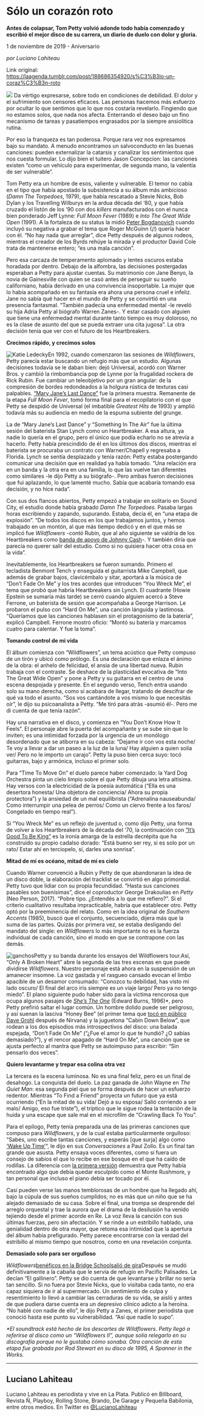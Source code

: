 # Sólo un corazón roto

**Antes de colapsar, Tom Petty volvió adonde todo había comenzado y escribió el mejor disco de su carrera, un diario de duelo con dolor y gloria.**

1 de noviembre de 2019 - Aniversario

_por Luciano Lahiteau_

Link original: https://laagenda.tumblr.com/post/188686354920/s%C3%B3lo-un-coraz%C3%B3n-roto

![](https://64.media.tumblr.com/a5ad8b07a6d0eca718715697dd2990d5/c5dbcd9e9e53e8e3-7c/s500x750/d53f4dc2508e6022c01a8485133dbcd60d0186c1.jpg)
Da vértigo expresarse, sobre todo en condiciones de debilidad. El dolor y el sufrimiento son censores eficaces. Las personas hacemos más esfuerzo por ocultar lo que sentimos que lo que nos costaría revelarlo. Fingiendo que no estamos solos, que nada nos afecta. Enterrando el deseo bajo un fino mecanismo de tareas y pasatiempos engrasados por la siempre ansiolítica rutina.

Por eso la franqueza es tan poderosa. Porque rara vez nos expresamos bajo su mandato. A menudo encontramos un salvoconducto en las buenas canciones: pueden externalizar la catarsis y canalizar los sentimientos que nos cuesta formular. Lo dijo bien el tuitero Jason Concepcion: las canciones existen “como un vehículo para experimentar, de segunda mano, la valentía de ser vulnerable”.

Tom Petty era un hombre de esos, valiente y vulnerable. El temor no cabía en el tipo que había apostado la subsistencia a su álbum más ambicioso (*Damn The Torpedoes*, 1979), que había rescatado a Stevie Nicks, Bob Dylan y los Travelling Wilburys en la ardua década del ‘80, y que había cruzado el listón de los ‘90 con dos *killers* manufacturados con el nunca bien ponderado Jeff Lynne: *Full Moon Fever* (1989) e *Into The Great Wide Open* (1991). A la fortaleza de su status la midió [Peter Bogdanovich](https://www.youtube.com/watch?v=QDKTccPDDTw&t=11683s) cuando incluyó su negativa a grabar el tema que Roger McGuinn (¡!) quería hacer con él. “No hay nada que arreglar”, dice Petty después de algunos rodeos, mientras el creador de los Byrds rehúye la mirada y el productor David Cole trata de mantenerse entero; “es una mala canción”.

Pero esa carcaza de temperamento aplomado y lentes oscuros estaba horadada por dentro. Debajo de la alfombra, las decisiones postergadas esperaban a Petty para ajustar cuentas. Su matrimonio con Jane Benyo, la novia de Gainesville con quien se casó antes de perseguir su sueño californiano, había derivado en una convivencia insoportable. La mujer que lo había acompañado en su fantasía era ahora una persona cruel e infeliz. Jane no sabía qué hacer en el mundo de Petty y se convirtió en una presencia fantasmal. “También padecía una enfermedad mental -le reveló su hija Adria Petty al biógrafo Warren Zanes-. Y estar casado con alguien que tiene una enfermedad mental durante tanto tiempo es muy doloroso, no es la clase de asunto del que se pueda extraer una cita jugosa”. La otra decisión tenía que ver con el futuro de los Heartbreakers.

**Crecimos rápido, y crecimos solos**

![Katie Ledecky](https://64.media.tumblr.com/12ad53f1ed51376beecef88c637f9f37/c5dbcd9e9e53e8e3-1e/s400x600/8e7cc36f7bf19f59b76d654728e005f1e796760d.jpg)En 1992, cuando comenzaron las sesiones de *Wildflowers*, Petty parecía estar buscando un refugio más que un estudio. Algunas decisiones todavía se le daban bien: dejó Universal, acordó con Warner Bros. y cambió la rimbombancia pop de Lynne por la frugalidad rockera de Rick Rubin. Fue cambiar un teleobjetivo por un gran angular: de la compresión de bordes redondeados a la holgura rústica de texturas casi palpables. [“Mary Jane’s Last Dance”](https://www.youtube.com/watch?v=aowSGxim_O8) fue la primera muestra. Remanente de la etapa *Full Moon Fever*, tomó forma final para el recopilatorio con el que Petty se despidió de Universal (el imbatible *Greatest Hits* de 1993) y amplió todavía más su audiencia en medio de la espuma subiente del grunge.

La de “Mary Jane’s Last Dance” y “Something In The Air” fue la última sesión del baterista Stan Lynch como un Heartbreaker. A esa altura, ya nadie lo quería en el grupo, pero el único que podía echarlo no se atrevía a hacerlo. Petty había prescindido de él en los últimos dos discos, mientras el baterista se procuraba un contrato con Warner/Chapell y regresaba a Florida. Lynch se sentía desplazado y tenía razón: Petty estaba postergando comunicar una decisión que en realidad ya había tomado. “Una relación era en un banda y la otra era en una familia, lo que las vuelve tan diferentes como similares -le dijo Petty a su biógrafo-. Pero ambas fueron decisiones que fui aplazando, lo que lamenté mucho. Sabía que acabaría tomando esa decisión, y no hice nada”. 

Con sus dos flancos abiertos, Petty empezó a trabajar en solitario en Sound City, el estudio donde había grabado *Damn The Torpedoes*. Pasaba largas horas escribiendo y zapando, supurando. Estaba, decía él, en “una etapa de explosión”. “De todos los discos en los que trabajamos juntos, y hemos trabajado en un montón, al que más tiempo dedicó y en el que más se implicó fue *Wildflowers* -contó Rubin, que al año siguiente se valdría de los Heartbreakers como [banda de apoyo de Johnny Cash](https://www.youtube.com/watch?v=KPIRXXqSVwU)-. Y también diría que parecía no querer salir del estudio. Como si no quisiera hacer otra cosa en la vida”.

Inevitablemente, los Heartbreakers se fueron sumando. Primero el tecladista Benmont Tench y enseguida el guitarrista Mike Campbell, que además de grabar bajos, clavicémbalo y sitar, aportará a la música de “Don’t Fade On Me” y los tres acordes que introducen “You Wreck Me”, el tema que probó que habría Heartbreakers sin Lynch. El cuadrante (Howie Epstein se sumaría más tarde) se cerró cuando alguien acercó a Steve Ferrone, un baterista de sesión que acompañaba a George Harrison. Le probaron el pulso con “Hard On Me”, una canción lánguida y lastimosa. “Queríamos que las canciones hablasen sin el protagonismo de la batería”, explicó Campbell. Ferrone mostró oficio: “Montó su batería y marcamos cuatro para calentar. Y fue la toma”. 

**Tomando control de mi vida**

El álbum comienza con “Wildflowers”, un tema acústico que Petty compuso de un tirón y ubicó como prólogo. Es una declaración que enlaza el ánimo de la obra: el anhelo de felicidad, el ansia de una libertad nueva. Rubin trabaja con el contraste. Se deshace de la plasticidad evocativa de “Into The Great Wide Open” y pone a Petty y su guitarra en el centro de una escena despojada y presente. En el segundo verso, Tench entra usando solo su mano derecha, como si acabara de llegar, tratando de descifrar de qué va todo el asunto. “Sos vos cantándote a vos mismo lo que necesitás oír”, le dijo su psicoanalista a Petty. “Me tiró para atrás -asumió él-. Pero me di cuenta de que tenía razón”. 

Hay una narrativa en el disco, y comienza en “You Don’t Know How It Feels”. El personaje abre la puerta del acompañante y se sube sin que lo inviten; es una intimidad forzada por la urgencia de un monólogo desordenado que se atiborra en su cabeza: “Dejame ir con vos esta noche/ Te voy a llevar a dar un paseo a la luz de la luna/ Hay alguien a quien solía ver/ Pero no le importo un carajo”. Petty la puso bien cerca suyo: tocó guitarras, bajo y armónica, incluso el primer solo. 

Para “Time To Move On” el duelo parece haber comenzado: la Yard Dog Orchestra pinta un cielo limpio sobre el que Petty dibuja una letra altísima. Hay versos con la electricidad de la poesía automática (“Ella es una desertora honesta/ Una objetora de conciencia/ Ahora su propia protectora”) y la ansiedad de un mal equilibrista (“Adrenalina nauseabunda/ Como interrumpir una pelea de perros/ Como un ciervo frente a los faros/ Congelado en tiempo real”).

Si “You Wreck Me” es un reflejo de juventud o, como dijo Petty, una forma de volver a los Heartbreakers de la década del ‘70, la continuación con [“It’s Good To Be King”](https://www.youtube.com/watch?v=2SF1iLXSQto) es la ironía amarga de la estrella decrépita que ha construido su propio cadalso dorado: “Está bueno ser rey, si es solo por un rato/ Estar ahí en terciopelo, sí, darles una sonrisa”.

**Mitad de mí es océano, mitad de mí es cielo**

Cuando Warner convenció a Rubin y Petty de que abandonaran la idea de un disco doble, la elaboración del tracklist se convirtió en algo primordial. Petty tuvo que lidiar con su propia fecundidad. “Hasta sus canciones pasables son buenísimas”, dice el coproductor George Drakoulias en *Petty* (Neo Person, 2017). “Pobre tipo. ¿Entendés a lo que me refiero?”. Si el criterio cualitativo resultaba impracticable, habría que establecer otro. Petty optó por la preeminencia del relato. Como en la idea original de *Southern Accents* (1985), buscó que el conjunto, secuenciado, dijera más que la suma de las partes. Quizás por primera vez, se estaba desligando del mandato del single: en *Wildflowers* lo más importante no es la fuerza individual de cada canción, sino el modo en que se contrapone con las demás. 

![ganchos](https://64.media.tumblr.com/5df46ebdc3dcc517a8ad29616268d07d/c5dbcd9e9e53e8e3-18/s500x750/cacac18ea5cfba2d2762604eda079770dd890a4e.jpg)Petty y su banda durante los ensayos del Wildflowers tour.Así, “Only A Broken Heart” abre la segunda de las tres escenas en que puede dividirse *Wildflowers*. Nuestro personaje está ahora en la suspensión de un amanecer insomne. La voz gastada y el rasgueo cansado evocan el limbo apacible de un desamor consumado: “Conozco tu debilidad, has visto mi lado oscuro/ El final del arco iris siempre es un viaje largo/ Pero ya no tengo miedo”. El plano siguiente pudo haber sido para la víctima rencorosa que ocupa algunos pasajes de [*She’s The One*](https://www.youtube.com/watch?v=_3_TVzGHxnk) (Edward Burns, 1996)\*, pero Petty prefirió saltar el lugar común. Un hombre dolido puede ser peligroso, y así suenan la lasciva “Honey Bee” (el primer tema que [tocó en público Dave Grohl](https://www.youtube.com/watch?v=6tkEHkVwnH4) después de Nirvana) y la juguetona “Cabin Down Below”, que rodean a los dos episodios más introspectivos del disco: una balada espejada, “Don’t Fade On Me” (“¿Fue el amor lo que te hundió? ¿O sabías demasiado?”), y el rencor apagado de “Hard On Me”, una canción que se ajusta perfecto al mantra que Petty se autoimpuso para escribir: “Sin pensarlo dos veces”.

**Quiero levantarme y trepar esa colina otra vez**

La tercera es la escena luminosa. No es una final feliz, pero es un final de desahogo. La conquista del duelo. La paz ganada de John Wayne en *The Quiet Man*: esa segunda piel que se forma después de hacer un esfuerzo redentor. Mientras “To Find a Friend” proyecta un futuro que ya está ocurriendo (“En la mitad de su vida/ Dejó a su esposa/ Salió corriendo a ser malo/ Amigo, eso fue triste”), el tríptico que le sigue rodea la tentación de la huida y una escape que sale mal en el microfilm de “Crawling Back To You”.

Para el epílogo, Petty tenía preparada una de las primeras canciones que compuso para *Wildflowers*, y de la cual estaba particularmente orgulloso: “Sabés, uno escribe tantas canciones, y esperás [que surja] algo como [‘Wake Up Time’](https://www.youtube.com/watch?v=9nMHGJ-1BhY)“, le dijo en sus *Conversaciones* a Paul Zollo. Es un final tan grande que asusta. Petty ensaya voces diferentes, como si fuera un consejo de sabios el que lo recibe en ese bosque en el que ha caído de rodillas. La diferencia con [la primera versión](https://www.youtube.com/watch?v=FYuYve2syas) demuestra que Petty había encontrado algo que debía quedar esculpido como el Monte Rushmore, y tan personal que incluso el piano debía ser tocado por él.

Casi pueden verse las manos temblorosas de un hombre que ha llegado ahí, bajo la cúpula de sus sueños cumplidos; no es más que un niño que se ha alejado demasiado de su casa. Sobre el final, una trompa se desprende del arreglo orquestal y trae la aurora que el drama de la desilusión ha venido tejiendo desde el primer acorde en Re. La voz lleva la canción con sus últimas fuerzas, pero sin afectación. Y se rinde a un estribillo hablado, una genialidad dentro de otra mayor, que retoma esa intimidad que la apertura del álbum había prefigurado. Petty parece encontrarse con la verdad del estribillo al mismo tiempo que nosotros, como en una revelación conjunta. 

**Demasiado solo para ser orgulloso**

*Wildflowers*[benéficos en la Bridge School](https://www.youtube.com/watch?v=eXWrt1ctASs&t=1552s)[salió de gira](https://www.youtube.com/watch?v=dz_Q1xKNxHQ&t=3134s)Después se mudó definitivamente a la cabaña que le servía de refugio en Pacific Palisades. Le decían “El gallinero”. Petty se dio cuenta de que levantarse y brillar no sería tan sencillo. Si no fuera por Stevie Nicks, que lo visitaba cada tanto, no era capaz siquiera de ir al supermercado. Un sentimiento de culpa y resentimiento lo llevó a cambiar las cerraduras de su vida, se aisló y antes de que pudiera darse cuenta era un depresivo clínico adicto a la heroína. “No hablé con nadie de ello”, le dijo Petty a Zanes, el primer periodista que conoció hasta ese punto su vulnerabilidad. “Así que nadie lo supo”. 

*\*El soundtrack está hecho de los descartes de Wildflowers. Petty llegó a referirse al disco como un “Wildflowers II”, aunque solía relegarlo en su discografía porque no le gustaba cómo sonaba. Otra canción de esta etapa fue grabada por Rod Stewart en su disco de 1995, A Spanner in the Works.*

  




---

 Luciano Lahiteau
-----------------

 Luciano Lahiteau es periodista y vive en La Plata. Publicó en Billboard, Revista Ñ, Playboy, Rolling Stone, Brando, De Garage y Pequeña Babilonia, entre otros medios. En Twitter es [@LucianoLahiteau](https://twitter.com/lucianolahiteau%E2%80%9D%0D%0Atarget=) 

